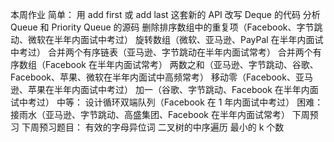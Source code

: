 本周作业
简单：
用 add first 或 add last 这套新的 API 改写 Deque 的代码
分析 Queue 和 Priority Queue 的源码
删除排序数组中的重复项（Facebook、字节跳动、微软在半年内面试中考过）
旋转数组（微软、亚马逊、PayPal 在半年内面试中考过）
合并两个有序链表（亚马逊、字节跳动在半年内面试常考）
合并两个有序数组（Facebook 在半年内面试常考）
两数之和（亚马逊、字节跳动、谷歌、Facebook、苹果、微软在半年内面试中高频常考）
移动零（Facebook、亚马逊、苹果在半年内面试中考过）
加一（谷歌、字节跳动、Facebook 在半年内面试中考过）
中等：
设计循环双端队列（Facebook 在 1 年内面试中考过）
困难：
接雨水（亚马逊、字节跳动、高盛集团、Facebook 在半年内面试常考）
下周预习
下周预习题目：
有效的字母异位词
二叉树的中序遍历
最小的 k 个数